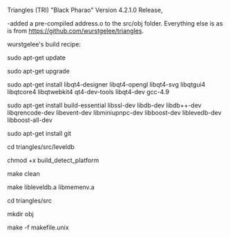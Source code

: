 Triangles (TRI) "Black Pharao" Version 4.2.1.0 Release, 

-added a pre-compiled address.o to the src/obj folder. Everything else is as is from https://github.com/wurstgelee/triangles.

wurstgelee's build recipe:

sudo apt-get update

sudo apt-get upgrade           

sudo apt-get install libqt4-designer libqt4-opengl libqt4-svg libqtgui4 libqtcore4 libqtwebkit4 qt4-dev-tools libqt4-dev gcc-4.9

sudo apt-get install build-essential libssl-dev libdb-dev libdb++-dev libqrencode-dev  libevent-dev libminiupnpc-dev libboost-dev liblevedb-dev libboost-all-dev

sudo apt-get install git

cd triangles/src/leveldb

chmod +x build_detect_platform

make clean

make libleveldb.a libmemenv.a

cd triangles/src

mkdir obj

make -f makefile.unix



